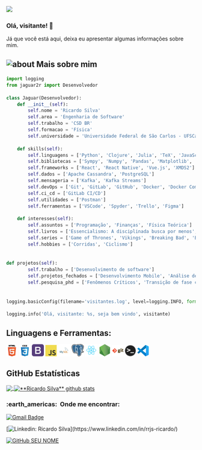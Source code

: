 ![](https://komarev.com/ghpvc/?username=jaguar2r&color=006bed)

### Olá, visitante! 👋

Já que você está aqui, deixa eu apresentar algumas informações sobre mim.

## <img width="45" alt="about" src="https://raw.github.com/elizarov/elizarov/master/about.png"> Mais sobre mim

```python
import logging
from jaguar2r import Desenvolvedor

class Jaguar(Desenvolvedor):
    def __init__(self):
        self.nome = 'Ricardo Silva'
        self.area = 'Engenharia de Software'
        self.trabalho = 'CSD BR'
        self.formacao = 'Física'
        self.universidade = 'Universidade Federal de São Carlos - UFSCar'

    def skills(self):
        self.linguagens = ['Python', 'Clojure', 'Julia', 'TeX', 'JavaScript']
        self.bibliotecas = ['Sympy', 'Numpy', 'Pandas', 'Matplotlib', 'Scipy', 'Selenium']
        self.frameworks = ['React', 'React Native', 'Vue.js', 'XMDS2']
        self.dados = ['Apache Cassandra', 'PostgreSQL']
        self.mensageria = ['Kafka', 'Kafka Streams']
        self.devOps = ['Git', 'GitLab', 'GitHub', 'Docker', 'Docker Compose']
        self.ci_cd = ['GitLab CI/CD']
        self.utilidades = ['Postman']
        self.ferramentas = ['VSCode', 'Spyder', 'Trello', 'Figma']

    def interesses(self):
        self.assuntos = ['Programação', 'Finanças', 'Física Teórica']
        self.livros = ['Essencialismo: A disciplinada busca por menos', 'Os Axiomas de Zurique', 'O guia do mochileiro das galáxias']
        self.series = ['Game of Thrones', 'Vikings', 'Breaking Bad', 'Better Call Saul', 'A Casa do Dragão']
        self.hobbies = ['Corridas', 'Ciclismo']


def projetos(self):
        self.trabalho = ['Desenvolvimento de software']
        self.projetos_fechados = ['Desenvolvimento Mobile', 'Análise de Dados', 'Mercado financeiro']
        self.pesquisa_phd = ['Fenômenos Críticos', 'Transição de fase continua', 'Simulação Numérica']

        
logging.basicConfig(filename='visitantes.log', level=logging.INFO, format='%(asctime)s - %(message)s')

logging.info('Olá, visitante: %s, seja bem vindo', visitante)

```

## **Linguagens e Ferramentas:**  

<code><img height="30" src="https://raw.githubusercontent.com/github/explore/80688e429a7d4ef2fca1e82350fe8e3517d3494d/topics/html/html.png"></code>
<code><img height="30" src="https://raw.githubusercontent.com/github/explore/80688e429a7d4ef2fca1e82350fe8e3517d3494d/topics/css/css.png"></code>
<code><img height="32" src="https://raw.githubusercontent.com/github/explore/80688e429a7d4ef2fca1e82350fe8e3517d3494d/topics/bootstrap/bootstrap.png" alt="Bootstrap"/></code>
<code><img height="30" src="https://raw.githubusercontent.com/github/explore/80688e429a7d4ef2fca1e82350fe8e3517d3494d/topics/javascript/javascript.png"></code>
<code><img height="32" src="https://raw.githubusercontent.com/github/explore/80688e429a7d4ef2fca1e82350fe8e3517d3494d/topics/mysql/mysql.png" alt="MySQL"/></code>
<code><img height="32" src="https://raw.githubusercontent.com/github/explore/80688e429a7d4ef2fca1e82350fe8e3517d3494d/topics/postgresql/postgresql.png" alt="PostegreSQL"/></code>
<code><img height="32" src="https://raw.githubusercontent.com/github/explore/80688e429a7d4ef2fca1e82350fe8e3517d3494d/topics/react/react.png" alt="React"/></code>
<code><img height="32" src="https://raw.githubusercontent.com/github/explore/80688e429a7d4ef2fca1e82350fe8e3517d3494d/topics/nodejs/nodejs.png" alt="Nodejs"/></code>
<code><img height="30" src="https://raw.githubusercontent.com/github/explore/80688e429a7d4ef2fca1e82350fe8e3517d3494d/topics/git/git.png"></code>
<code><img height="30" src="https://raw.githubusercontent.com/github/explore/80688e429a7d4ef2fca1e82350fe8e3517d3494d/topics/terminal/terminal.png"></code>
<code><img height="30" src="https://raw.githubusercontent.com/github/explore/80688e429a7d4ef2fca1e82350fe8e3517d3494d/topics/visual-studio-code/visual-studio-code.png"></code>



## **GitHub Estatísticas**

<a href="https://github.com/Gurupreet">
  <img align="center" src="https://github-readme-stats.vercel.app/api/top-langs/?username=jaguar2r&theme=dracula&hide_langs_below=1" />
</a>

<a href="https://github.com/Gurupreet">
 <img align="center" src="https://github-readme-stats.vercel.app/api?username=jaguar2r&show_icons=true&theme=dracula&line_height=27" alt="**Ricardo Silva** github stats"/>
</a>

<h3> :earth_americas: &nbsp;Onde me encontrar: </h3> 

[![Gmail Badge](https://img.shields.io/badge/-rrjs.ricardo@gmail.com-006bed?style=flat-square&logo=Gmail&logoColor=white&link=mailto:rrjs.ricardo@gmail.com)](mailto:rrjs.ricardo@gmail.com)

[![Linkedin: Ricardo Silva](https://img.shields.io/badge/-Ricardo_Silva-blue?style=flat-square&logo=Linkedin&logoColor=white&link=https://[www.linkedin.com/in/rrjs-ricardo/](https://www.linkedin.com/in/rrjs-ricardo/))](https://www.linkedin.com/in/rrjs-ricardo/)

[![GitHub SEU NOME]( https://img.shields.io/github/followers/jaguar2r?label=follow&style=social)](https://github.com/jaguar2r)
